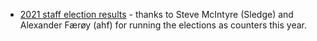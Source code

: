   * [2021 staff election results](/ElectionResults/2021) - thanks to
    Steve McIntyre (Sledge) and Alexander Færøy (ahf) for running the
    elections as counters this year.
